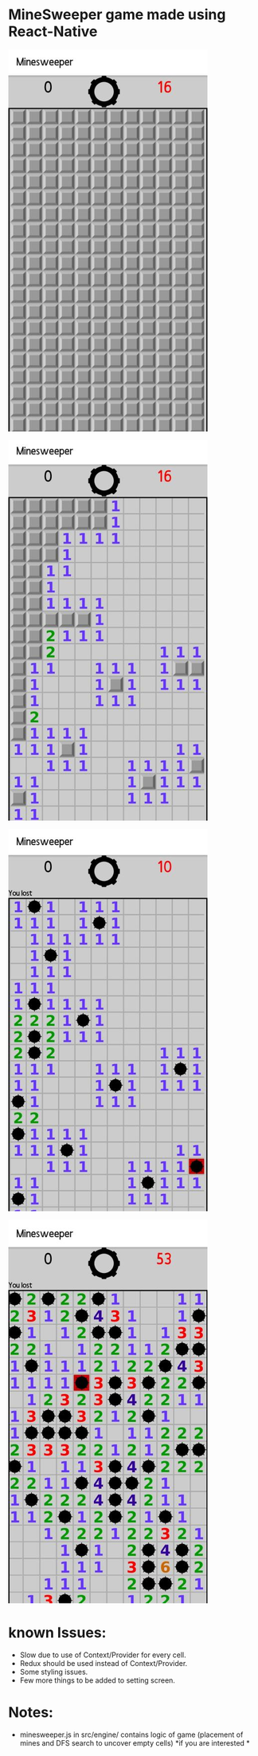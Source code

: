 # MineSweeper game made using React-Native

![1](https://github.com/singhroshan1999/MineSweeper/blob/master/screenshots/1.jpg  "1")
 
 ![2](https://github.com/singhroshan1999/MineSweeper/blob/master/screenshots/2.jpg  "2")
 
 ![3](https://github.com/singhroshan1999/MineSweeper/blob/master/screenshots/3.jpg  "3")
 
 ![4](https://github.com/singhroshan1999/MineSweeper/blob/master/screenshots/4.jpg  "4")
 
# known Issues:

- Slow due to use of Context/Provider for every cell.
- Redux should be used instead of Context/Provider.
- Some styling issues.
- Few more things to be added to setting screen.

# Notes:
- minesweeper.js in src/engine/ contains logic of game (placement of mines and DFS search to uncover empty cells) 
*if you are interested *
